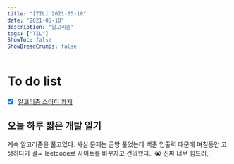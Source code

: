```yaml
---
title: "[TIL] 2021-05-10"
date: "2021-05-10"
description: "알고리즘"
tags: ["TIL"]
ShowToc: false
ShowBreadCrumbs: false
---
```


# To do list
- [x] [알고리즘 스터디 과제](https://www.notion.so/nibble2/2108bfd1ef624b628b5bf0effc40f179)


## 오늘 하루 짧은 개발 일기
계속 알고리즘을 풀고있다. 사실 문제는 금방 풀었는데 백준 입출력 때문에 며칠동안 고생하다가 결국 leetcode로 사이트를 바꾸자고 건의했다.. 😭 진짜 너무 힘드러,,
